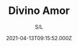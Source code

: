 ---
id: '571cabe7-9488-48c0-84d0-921310814b58'
type: 'movie' # Filme, Série, Anime
title: "Divino Amor"
synopsis: ["Joana usa sua posição no trabalho para salvar casais que chegam para se divorciar. Ela faz de tudo para seduzir os clientes a participarem de uma terapia religiosa de reconciliação no grupo Divino Amor. Tudo é em nome de um projeto maior para a manutenção da família sagrada dentro da fé e da fidelidade conjugal",
]
originalTitle: "Divino Amor"
date: '2021-04-13T09:15:52.000Z'
update: '2021-04-13T09:15:52.000Z'
releaseDate: '2019-03-21T03:00:00.000Z'
imdb:
  rating: '6.3' # 8.5
  id: '' # tt0470752
duration: '1h 40m'
trailer:
  urls: [
    '4ZTVxQOQdMY',
  ]
tags: ['1080p', '1080p']
genre: ['Drama', 'Ficção científica'] #
quality: 'WEB-DL' # BluRay, WEB-DL, HDTV, WEB-DL4K, WEB-DLe
format: 'Mkv | Mp4' # MKV, MP4, TS
audio: 'Português' # Dublado, Legendado, Dual Audio, Dub & Leg
subtitle: 'S/L' # Português, inglês,
size: '1 GB | 4.60 GB' # 4.8 GB
audioQuality: 10
videoQuality: 10
directors: []
#  - name: 'Lana Wachowski'
#    image: ''
#  - name: 'Lilly Wachowski'
#    image: ''
cast: []
#  - name: 'Keanu Reeves'
#    image: ''
#    characterName: 'Neo'
writers: []
#  - name: ''
#    image: ''
maturityRating:
  age: '' # L , 10, 12, 14, 16, 18
  topics: [''] # Violence, Illegal drugs, Inappropriate Language, Legal Drugs, Sexual Content, Extreme Violence
###########################################
download:
  
  - url: 'magnet:?xt=urn:btih:24965f900b94e4aeee3b142c42f64bfc179dedc4&dn=Divino%20Amor%202019%20%5B1080p%5D%20%5BFULL%5D%20%5BWEB-DL%5D%20%5BNACIONAL%5D'
    resolution: '1080p' # 720p, 1080p, 4K,
    audio: 'Dual Áudio' # Dublado, Legendado, Dual Audio
    size: '' # 4.8 GB
    quality: '' # BluRay, WEB-DL
    format: '' # MKV
  - url: 'magnet:?xt=urn:btih:e9768a52a93b2adb20f54215b251ece09cf886ec&dn=Divino%20Amor%202019%20(1080p)%20LAPUMiA&tr=udp%3a%2f%2ftracker.tiny-vps.com%3a6969%2fannounce&tr=udp%3a%2f%2ftracker.coppersurfer.tk%3a6969%2fannounce&tr=udp%3a%2f%2fipv4.tracker.harry.lu%3a80%2fannounce&tr=udp%3a%2f%2fopen.demonii.si%3a1337%2fannounce&tr=udp%3a%2f%2ftracker.torrent.eu.org%3a451&tr=udp%3a%2f%2fexplodie.org%3a6969%2fannounce&tr=udp%3a%2f%2ftracker.opentrackr.org%3a1337%2fannounce&tr=udp%3a%2f%2ftracker.pirateparty.gr%3a6969%2fannounce&tr=udp%3a%2f%2fexodus.desync.com%3a6969%2fannounce'
    resolution: '1080p' # 720p, 1080p, 4K,
    audio: 'Dual Áudio' # Dublado, Legendado, Dual Audio
    size: '' # 4.8 GB
    quality: '' # BluRay, WEB-DL
    format: '' # MKV
images:
  cover: '/assets/movies/divino-amor.jpg'
  background: '/assets/movies/'
---